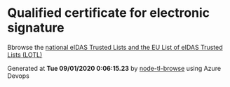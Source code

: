# Qualified certificate for electronic signature 
 Bbrowse the [national eIDAS Trusted Lists and the EU List of eIDAS Trusted Lists (LOTL)](https://webgate.ec.europa.eu/tl-browser/#/) 
 
 
Generated at **Tue 09/01/2020  0:06:15.23** by [node-tl-browse](https://github.com/ymedlop/node-tl-browser) using Azure Devops 
